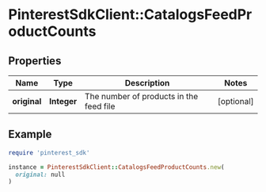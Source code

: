 # PinterestSdkClient::CatalogsFeedProductCounts

## Properties

| Name | Type | Description | Notes |
| ---- | ---- | ----------- | ----- |
| **original** | **Integer** | The number of products in the feed file | [optional] |

## Example

```ruby
require 'pinterest_sdk'

instance = PinterestSdkClient::CatalogsFeedProductCounts.new(
  original: null
)
```

